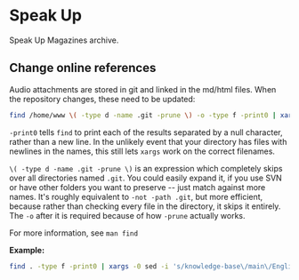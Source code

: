 # Speak Up
Speak Up Magazines archive.

## Change online references

Audio attachments are stored in git and linked in the md/html files.
When the repository changes, these need to be updated:

```bash
find /home/www \( -type d -name .git -prune \) -o -type f -print0 | xargs -0 sed -i 's/subdomainA\.example\.com/subdomainB.example.com/g'
```

`-print0` tells `find` to print each of the results separated by a null character, rather than a new line. In the unlikely event that your directory has files with newlines in the names, this still lets `xargs` work on the correct filenames.

`\( -type d -name .git -prune \)` is an expression which completely skips over all directories named `.git`. You could easily expand it, if you use SVN or have other folders you want to preserve -- just match against more names. It's roughly equivalent to `-not -path .git`, but more efficient, because rather than checking every file in the directory, it skips it entirely. The `-o` after it is required because of how `-prune` actually works.

For more information, see `man find`

**Example:**

```bash
find . -type f -print0 | xargs -0 sed -i 's/knowledge-base\/main\/English\/SpeakUp/speakup\/main/g'
```